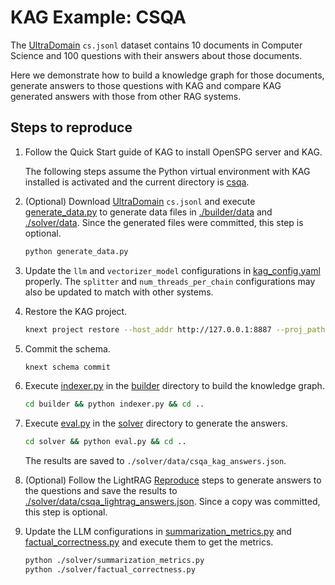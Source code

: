 # KAG Example: CSQA

The [UltraDomain](https://huggingface.co/datasets/TommyChien/UltraDomain/tree/main)
``cs.jsonl`` dataset contains 10 documents in Computer Science and
100 questions with their answers about those documents.

Here we demonstrate how to build a knowledge graph for those documents,
generate answers to those questions with KAG and compare KAG generated
answers with those from other RAG systems.

## Steps to reproduce

1. Follow the Quick Start guide of KAG to install OpenSPG server and KAG.

   The following steps assume the Python virtual environment with KAG installed
   is activated and the current directory is [csqa](.).

2. (Optional) Download [UltraDomain](https://huggingface.co/datasets/TommyChien/UltraDomain/tree/main)
   ``cs.jsonl`` and execute [generate_data.py](./generate_data.py) to generate data files in
   [./builder/data](./builder/data) and [./solver/data](./solver/data). Since the generated files
   were committed, this step is optional.

   ```bash
   python generate_data.py
   ```

3. Update the ``llm`` and ``vectorizer_model`` configurations in [kag_config.yaml](./kag_config.yaml)
   properly. The ``splitter`` and ``num_threads_per_chain`` configurations
   may also be updated to match with other systems.

4. Restore the KAG project.

   ```bash
   knext project restore --host_addr http://127.0.0.1:8887 --proj_path .
   ```

5. Commit the schema.

   ```bash
   knext schema commit
   ```

6. Execute [indexer.py](./builder/indexer.py) in the [builder](./builder) directory to build the knowledge graph.

   ```bash
   cd builder && python indexer.py && cd ..
   ```

7. Execute [eval.py](./solver/eval.py) in the [solver](./solver) directory to generate the answers.

   ```bash
   cd solver && python eval.py && cd ..
   ```

   The results are saved to ``./solver/data/csqa_kag_answers.json``.

8. (Optional) Follow the LightRAG [Reproduce](https://github.com/HKUDS/LightRAG?tab=readme-ov-file#reproduce)
   steps to generate answers to the questions and save the results to
   [./solver/data/csqa_lightrag_answers.json](./solver/data/csqa_lightrag_answers.json).
   Since a copy was committed, this step is optional.

9. Update the LLM configurations in [summarization_metrics.py](./solver/summarization_metrics.py)
   and [factual_correctness.py](./solver/factual_correctness.py)
   and execute them to get the metrics.

   ```bash
   python ./solver/summarization_metrics.py
   python ./solver/factual_correctness.py
   ```
